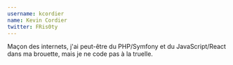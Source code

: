 ```yaml
---
username: kcordier
name: Kevin Cordier
twitter: FRis0ty
---
```

Maçon des internets, j'ai peut-être du PHP/Symfony et du JavaScript/React dans ma brouette, mais je ne code pas à la truelle.
